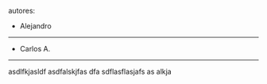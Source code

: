 autores:

- Alejandro

---------------

- Carlos A.

---------------
asdlfkjasldf
asdfalskjfas
dfa
sdflasflasjafs
as
alkja
